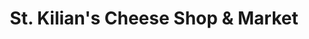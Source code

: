 ---
title: "St. Kilian's Cheese Shop & Market"
url: /denver/st-kilians-cheese-shop-and-market/
shop: cheese
---